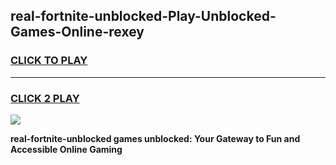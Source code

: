 
## real-fortnite-unblocked-Play-Unblocked-Games-Online-rexey
<h3>
<a href="https://premium76.site?title=real-fortnite-unblocked&ref=25A">CLICK TO PLAY</a></h3>
<hr>

<h3>
<a href="https://premium76.site?title=real-fortnite-unblocked&ref=25A">CLICK 2 PLAY</a>
  
</h3>

<a href="https://premium76.site?title=real-fortnite-unblocked&ref=25A"><img src="https://clearcache.store/games.png"></a>


**real-fortnite-unblocked games unblocked: Your Gateway to Fun and Accessible Online Gaming**
